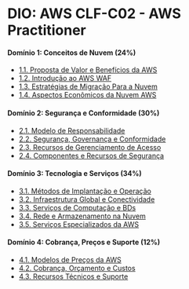 # DIO: AWS CLF-C02 - AWS Practitioner

#### Domínio 1: Conceitos de Nuvem (24%)
* [1.1. Proposta de Valor e Benefícios da AWS][1.1]
* [1.2. Introdução ao AWS WAF][1.2]
* [1.3. Estratégias de Migração Para a Nuvem][1.3]
* [1.4. Aspectos Econômicos da Nuvem AWS][1.4]

#### Domínio 2: Segurança e Conformidade (30%)
* [2.1. Modelo de Responsabilidade][2.1]
* [2.2. Segurança, Governança e Conformidade][2.2]
* [2.3. Recursos de Gerenciamento de Acesso][2.3]
* [2.4. Componentes e Recursos de Segurança][2.4]

#### Domínio 3: Tecnologia e Serviços (34%)
* [3.1. Métodos de Implantação e Operação][3.1]
* [3.2. Infraestrutura Global e Conectividade][3.2]
* [3.3. Serviços de Computação e BDs][3.3]
* [3.4. Rede e Armazenamento na Nuvem][3.4]
* [3.5. Serviços Especializados da AWS][3.5]

#### Domínio 4: Cobrança, Preços e Suporte (12%)
* [4.1. Modelos de Preços da AWS][4.1]
* [4.2. Cobrança, Orçamento e Custos][4.2]
* [4.3. Recursos Técnicos e Suporte][4.3]

[1.1]: https://github.com/digitalinnovationone/aws-clf-c02/wiki/1.1.-Proposta-de-Valor-e-Benef%C3%ADcios-da-Nuvem-AWS
[1.2]: https://github.com/digitalinnovationone/aws-clf-c02/wiki/1.2.-Introdu%C3%A7%C3%A3o-ao-AWS-Well%E2%80%90Architected-Framework
[1.3]: https://github.com/digitalinnovationone/aws-clf-c02/wiki/1.3.-Estrat%C3%A9gias-de-Migra%C3%A7%C3%A3o-Para-a-Nuvem-Com-AWS-CAF
[1.4]: https://github.com/digitalinnovationone/aws-clf-c02/wiki/1.4.-Aspectos-Econ%C3%B4micos-da-Nuvem-AWS
[2.1]: https://github.com/digitalinnovationone/aws-clf-c02/wiki/2.1.-Modelo-de-Responsabilidade-Compartilhada-da-AWS
[2.2]: https://github.com/digitalinnovationone/aws-clf-c02/wiki/2.2.-Seguran%C3%A7a,-Governan%C3%A7a-e-Conformidade-na-Nuvem-AWS
[2.3]: https://github.com/digitalinnovationone/aws-clf-c02/wiki/2.3.-Recursos-de-Gerenciamento-de-Acesso-da-AWS
[2.4]: https://github.com/digitalinnovationone/aws-clf-c02/wiki/2.4.-Componentes-e-Recursos-de-Seguran%C3%A7a-na-AWS
[3.1]: https://github.com/digitalinnovationone/aws-clf-c02/wiki/3.1.-M%C3%A9todos-de-Implanta%C3%A7%C3%A3o-e-Opera%C3%A7%C3%A3o
[3.2]: https://github.com/digitalinnovationone/aws-clf-c02/wiki/3.2.-Infraestrutura-Global-e-Conectividade
[3.3]: https://github.com/digitalinnovationone/aws-clf-c02/wiki/3.3.-Servi%C3%A7os-de-Computa%C3%A7%C3%A3o-e-Banco-de-Dados
[3.4]: https://github.com/digitalinnovationone/aws-clf-c02/wiki/3.4.-Rede-e-Armazenamento-na-Nuvem-AWS
[3.5]: https://github.com/digitalinnovationone/aws-clf-c02/wiki/3.5.-Servi%C3%A7os-Especializados-da-AWS
[4.1]: https://github.com/digitalinnovationone/aws-clf-c02/wiki/4.1.-Modelos-de-Pre%C3%A7os-da-AWS
[4.2]: https://github.com/digitalinnovationone/aws-clf-c02/wiki/4.2.-Gerenciamento-de-Cobran%C3%A7a,-Or%C3%A7amento-e-Custos
[4.3]: https://github.com/digitalinnovationone/aws-clf-c02/wiki/4.3.-Recursos-T%C3%A9cnicos-da-AWS-e-as-Op%C3%A7%C3%B5es-do-AWS-Support